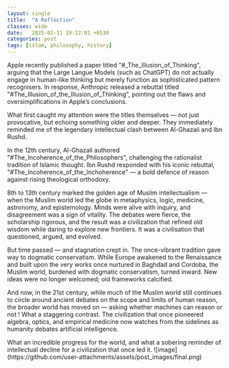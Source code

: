 ```yaml
---
layout: single
title:  "A Reflection"
classes: wide
date:   2025-02-11 19:22:01 +0530
categories: post
tags: [islam, philosophy, history]
---
```

<p>
Apple recently published a paper titled "#_The_Illusion_of_Thinking", arguing that the Large Langue Models (such as ChatGPT) do not actually engage in human-like thinking but merely function as sophisticated pattern recognisers. In response, Anthropic released a rebuttal titled "#The_Illusion_of_the_Illusion_of_Thinking", pointing out the flaws and oversimplifications in Apple’s conclusions.
</p><p>
What first caught my attention were the titles themselves — not just provocative, but echoing something older and deeper. They immediately reminded me of the legendary intellectual clash between Al-Ghazali and Ibn Rushd. 
</p><p>
In the 12th century, Al-Ghazali authored "#The_Incoherence_of_the_Philosophers", challenging the rationalist tradition of Islamic thought. Ibn Rushd responded with his iconic rebuttal, "#The_Incoherence_of_the_Inchoherence" — a bold defence of reason against rising theological orthodoxy.
</p><p>
8th to 13th century marked the golden age of Muslim intellectualism — when the Muslim world led the globe in metaphysics, logic, medicine, astronomy, and epistemology. Minds were alive with inquiry, and disagreement was a sign of vitality. The debates were fierce, the scholarship rigorous, and the result was a civilization that refined old wisdom while daring to explore new frontiers. It was a civilisation that questioned, argued, and evolved. 
</p><p>
But time passed — and stagnation crept in. The once-vibrant tradition gave way to dogmatic conservatism. While Europe awakened to the Renaissance and built upon the very works once nurtured in Baghdad and Cordoba, the Muslim world, burdened with dogmatic conservatism, turned inward. New ideas were no longer welcomed; old frameworks calcified.
</p><p>
And now, in the 21st century, while much of the Muslim world still continues to circle around ancient debates on the scope and limits of human reason, the broader world has moved on — asking whether machines can reason or not ! What a staggering contrast. The civilization that once pioneered algebra, optics, and empirical medicine now watches from the sidelines as humanity debates artificial intelligence.
</p><p>
What an incredible progress for the world, and what a sobering reminder of intellectual decline for a civilization that once led it.
![image](https://github.com/user-attachments/assets/post_images/final.png)
</p>
